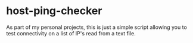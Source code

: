 # host-ping-checker
As part of my personal projects, this is just a simple script allowing you to test connectivity on a list of IP's read from a text file.
